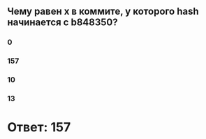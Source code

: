 ## Чему равен x в коммите, у которого hash начинается с b848350?

### 0

### 157

### 10

### 13

# Ответ: 157